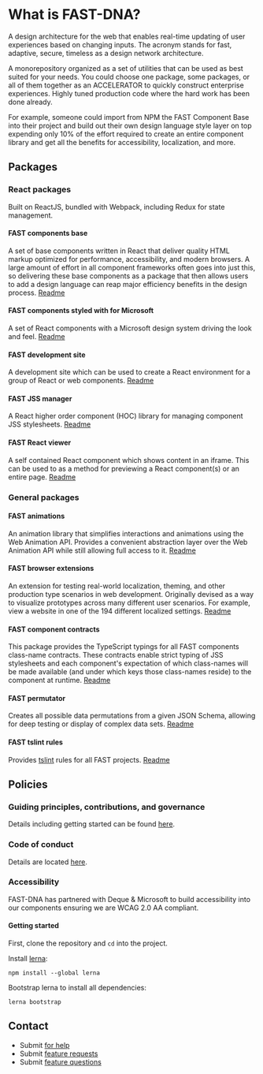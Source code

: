 # What is FAST-DNA?
A design architecture for the web that enables real-time updating of user experiences based on changing inputs. The acronym stands for fast, adaptive, secure, timeless as a design network architecture.

A monorepository organized as a set of utilities that can be used as best suited for your needs. You could choose one package, some packages, or all of them together as an ACCELERATOR to quickly construct enterprise experiences. Highly tuned production code where the hard work has been done already.

For example, someone could import from NPM the FAST Component Base into their project and build out their own design language style layer on top expending only 10% of the effort required to create an entire component library and get all the benefits for accessibility, localization, and more.


## Packages
### React packages
Built on ReactJS, bundled with Webpack, including Redux for state management.

#### FAST components base
A set of base components written in React that deliver quality HTML markup optimized for performance, accessibility, and modern browsers. A large amount of effort in all component frameworks often goes into just this, so delivering these base components as a package that then allows users to add a design language can reap major efficiency benefits in the design process. [Readme](https://github.com/Microsoft/fast-dna/tree/master/packages/fast-components-react-base)

#### FAST components styled with for Microsoft
A set of React components with a Microsoft design system driving the look and feel. [Readme](https://github.com/Microsoft/fast-dna/tree/master/packages/fast-components-react-msft)

#### FAST development site
A development site which can be used to create a React environment for a group of React or web components. [Readme](https://github.com/Microsoft/fast-dna/tree/master/packages/fast-development-site-react)


#### FAST JSS manager
A React higher order component (HOC) library for managing component JSS stylesheets. [Readme](https://github.com/Microsoft/fast-dna/tree/master/packages/fast-jss-manager-react)

#### FAST React viewer
A self contained React component which shows content in an iframe. This can be used to as a method for previewing a React component(s) or an entire page. [Readme](https://github.com/Microsoft/fast-dna/tree/master/packages/fast-viewer)


### General packages
#### FAST animations
An animation library that simplifies interactions and animations using the Web Animation API. Provides a convenient abstraction layer over the Web Animation API while still allowing full access to it. [Readme](https://github.com/Microsoft/fast-dna/tree/master/packages/fast-animation)


#### FAST browser extensions
An extension for testing real-world localization, theming, and other production type scenarios in web development. Originally devised as a way to visualize prototypes across many different user scenarios. For example, view a website in one of the 194 different localized settings. [Readme](https://github.com/Microsoft/fast-dna/tree/master/packages/fast-browser-extentions)


#### FAST component contracts
This package provides the TypeScript typings for all FAST components class-name contracts. These contracts enable strict typing of JSS stylesheets and each component's expectation of which class-names will be made available (and under which keys those class-names reside) to the component at runtime. [Readme](https://github.com/Microsoft/fast-dna/tree/master/packages/fast-components-class-name-contracts)


#### FAST permutator
Creates all possible data permutations from a given JSON Schema, allowing for deep testing or display of complex data sets. [Readme](https://github.com/Microsoft/fast-dna/tree/master/packages/fast-permutator)


#### FAST tslint rules
Provides [tslint](https://github.com/palantir/tslint) rules for all FAST projects. [Readme](https://github.com/Microsoft/fast-dna/tree/master/packages/fast-tslint-rules)



## Policies
### Guiding principles, contributions, and governance
Details including getting started can be found [here](https://github.com/Microsoft/fast-dna/blob/master/CONTRIBUTING.md).

### Code of conduct
Details are located [here](https://github.com/Microsoft/fast-dna/blob/master/CODE_OF_CONDUCT.md).

### Accessibility
FAST-DNA has partnered with Deque & Microsoft to build accessibility into our components ensuring we are WCAG 2.0 AA compliant.

#### Getting started
First, clone the repository and `cd` into the project.

Install [lerna](https://github.com/lerna/lerna):
```shell
npm install --global lerna
```

Bootstrap lerna to install all dependencies:
```shell
lerna bootstrap
```

## Contact
* Submit [for help](https://stackoverflow.com/questions/tagged/fast-dna) 
* Submit [feature requests](https://github.com/Microsoft/fast-dna/issues/new?labels=feature%20:%20request)
* Submit [feature questions](https://github.com/Microsoft/fast-dna/issues/new?labels=feature%20:%20question)